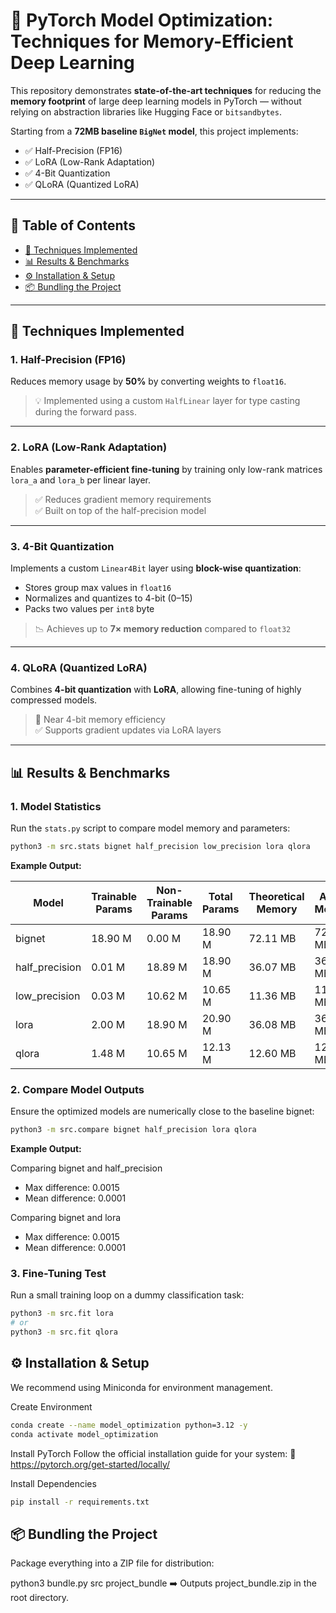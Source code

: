 # 🧠 PyTorch Model Optimization: Techniques for Memory-Efficient Deep Learning

This repository demonstrates **state-of-the-art techniques** for reducing the **memory footprint** of large deep learning models in PyTorch — without relying on abstraction libraries like Hugging Face or `bitsandbytes`.

Starting from a **72MB baseline `BigNet` model**, this project implements:

- ✅ Half-Precision (FP16)  
- ✅ LoRA (Low-Rank Adaptation)  
- ✅ 4-Bit Quantization  
- ✅ QLoRA (Quantized LoRA)

---

## 📌 Table of Contents

- [🔧 Techniques Implemented](#-techniques-implemented)
- [📊 Results & Benchmarks](#-results--benchmarks)
- [⚙️ Installation & Setup](#-installation--setup)
- [📦 Bundling the Project](#-bundling-the-project)

---

## 🔧 Techniques Implemented

### 1. Half-Precision (FP16)

Reduces memory usage by **50%** by converting weights to `float16`.

> 💡 Implemented using a custom `HalfLinear` layer for type casting during the forward pass.

---

### 2. LoRA (Low-Rank Adaptation)

Enables **parameter-efficient fine-tuning** by training only low-rank matrices `lora_a` and `lora_b` per linear layer.

> ✅ Reduces gradient memory requirements  
> ✅ Built on top of the half-precision model

---

### 3. 4-Bit Quantization

Implements a custom `Linear4Bit` layer using **block-wise quantization**:

- Stores group max values in `float16`
- Normalizes and quantizes to 4-bit (0–15)
- Packs two values per `int8` byte

> 📉 Achieves up to **7× memory reduction** compared to `float32`

---

### 4. QLoRA (Quantized LoRA)

Combines **4-bit quantization** with **LoRA**, allowing fine-tuning of highly compressed models.

> 🔁 Near 4-bit memory efficiency  
> ✅ Supports gradient updates via LoRA layers

---

## 📊 Results & Benchmarks

### 1. Model Statistics

Run the `stats.py` script to compare model memory and parameters:

```bash
python3 -m src.stats bignet half_precision low_precision lora qlora
```

**Example Output:**

| Model          | Trainable Params | Non-Trainable Params | Total Params | Theoretical Memory | Actual Memory | Forward Memory | Backward Memory |
|----------------|------------------|-----------------------|---------------|---------------------|----------------|----------------|-----------------|
| bignet         | 18.90 M          | 0.00 M                | 18.90 M       | 72.11 MB            | 72.11 MB       | 8.12 MB        | 80.23 MB        |
| half_precision | 0.01 M           | 18.89 M               | 18.90 M       | 36.07 MB            | 36.07 MB       | 0.00 MB        | 0.04 MB         |
| low_precision  | 0.03 M           | 10.62 M               | 10.65 M       | 11.36 MB            | 11.36 MB       | 0.00 MB        | 0.04 MB         |
| lora           | 2.00 M           | 18.90 M               | 20.90 M       | 36.08 MB            | 36.08 MB       | 0.04 MB        | 8.86 MB         |
| qlora          | 1.48 M           | 10.65 M               | 12.13 M       | 12.60 MB            | 12.60 MB       | 0.04 MB        | 11.13 MB        |

### 2. Compare Model Outputs
Ensure the optimized models are numerically close to the baseline bignet:

```bash
python3 -m src.compare bignet half_precision lora qlora
```

**Example Output:**

Comparing bignet and half_precision
 - Max difference: 0.0015
 - Mean difference: 0.0001

Comparing bignet and lora
 - Max difference: 0.0015
 - Mean difference: 0.0001

   
### 3. Fine-Tuning Test
Run a small training loop on a dummy classification task:
```bash
python3 -m src.fit lora
# or
python3 -m src.fit qlora
```


## ⚙️ Installation & Setup

We recommend using Miniconda for environment management.

Create Environment
```bash
conda create --name model_optimization python=3.12 -y
conda activate model_optimization
```

Install PyTorch
Follow the official installation guide for your system:
🔗 https://pytorch.org/get-started/locally/

Install Dependencies
```bash
pip install -r requirements.txt
```

## 📦 Bundling the Project

Package everything into a ZIP file for distribution:

python3 bundle.py src project_bundle
➡️ Outputs project_bundle.zip in the root directory.
